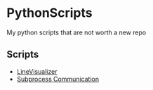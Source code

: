 # PythonScripts
My python scripts that are not worth a new repo

## Scripts
* [LineVisualizer](/linevisualizer)
* [Subprocess Communication](/subprocesscommunication)
